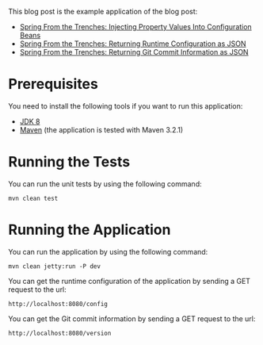 This blog post is the example application of the blog post:

* [Spring From the Trenches: Injecting Property Values Into Configuration Beans](http://www.petrikainulainen.net/programming/spring-framework/spring-from-the-trenches-injecting-property-values-into-configuration-beans/)
* [Spring From the Trenches: Returning Runtime Configuration as JSON](http://www.petrikainulainen.net/programming/spring-framework/spring-from-the-trenches-returning-runtime-configuration-as-json/)
* [Spring From the Trenches: Returning Git Commit Information as JSON]()

Prerequisites
=============

You need to install the following tools if you want to run this application:

* [JDK 8](http://www.oracle.com/technetwork/java/javase/downloads/jdk8-downloads-2133151.html)
* [Maven](http://maven.apache.org/) (the application is tested with Maven 3.2.1)

Running the Tests
=================

You can run the unit tests by using the following command:

    mvn clean test

Running the Application
=======================

You can run the application by using the following command:

    mvn clean jetty:run -P dev
    
You can get the runtime configuration of the application by sending a GET request to the url:

    http://localhost:8080/config
    
You can get the Git commit information by sending a GET request to the url:

    http://localhost:8080/version
